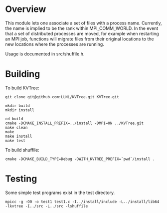 # Overview
This module lets one associate a set of files with a process name.
Currently, the name is implied to be the rank within MPI_COMM_WORLD.
In the event that a set of distributed processes are moved, for example
when restarting an MPI job, functions will migrate files from their original
locations to the new locations where the processes are running.

Usage is documented in src/shuffile.h.

# Building

To build KVTree:

    git clone git@github.com:LLNL/KVTree.git KVTree.git

    mkdir build
    mkdir install
    
    cd build
    cmake -DCMAKE_INSTALL_PREFIX=../install -DMPI=ON ../KVTree.git
    make clean
    make
    make install
    make test

To build shuffile:

    cmake -DCMAKE_BUILD_TYPE=Debug -DWITH_KVTREE_PREFIX=`pwd`/install .

# Testing
Some simple test programs exist in the test directory.

    mpicc -g -O0 -o test1 test1.c -I../install/include -L../install/lib64 -lkvtree -I../src -L../src -lshuffile
